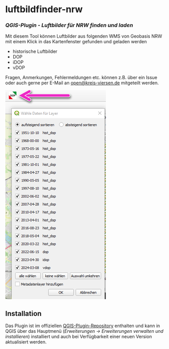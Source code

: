 # luftbildfinder-nrw

### _QGIS-Plugin - Luftbilder für NRW finden und laden_

Mit diesem Tool können Luftbilder aus folgenden WMS von Geobasis NRW mit einem Klick in das Kartenfenster gefunden und geladen werden
- historische Luftbilder
- DOP
- iDOP
- vDOP

Fragen, Anmerkungen, Fehlermeldungen etc. können z.B. über ein Issue oder auch gerne per E-Mail an [open@kreis-viersen.de] mitgeteilt werden.

<img src=./luftbildfinder-nrw_dialog.png>

## Installation

Das Plugin ist im offiziellen [QGIS-Plugin-Repository] enthalten und kann in QGIS über das Hauptmenü (*Erweiterungen -> Erweiterungen verwalten und installieren*) installiert und auch bei Verfügbarkeit einer neuen Version aktualisiert werden.


[open@kreis-viersen.de]: <mailto:open@kreis-viersen.de?subject=luftbildfinder>
[QGIS-Plugin-Repository]: <https://plugins.qgis.org/plugins/luftbildfinder-nrw/>
